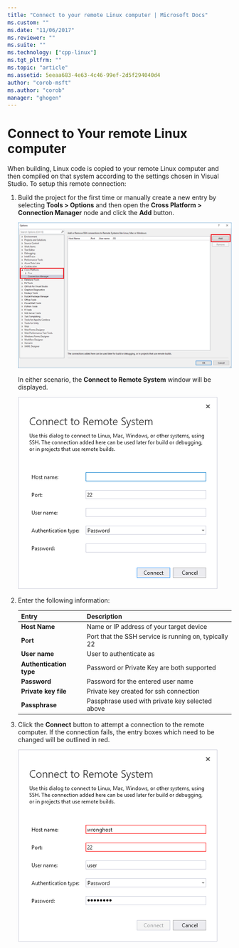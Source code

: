 ```yaml
---
title: "Connect to your remote Linux computer | Microsoft Docs"
ms.custom: ""
ms.date: "11/06/2017"
ms.reviewer: ""
ms.suite: ""
ms.technology: ["cpp-linux"]
ms.tgt_pltfrm: ""
ms.topic: "article"
ms.assetid: 5eeaa683-4e63-4c46-99ef-2d5f294040d4
author: "corob-msft"
ms.author: "corob"
manager: "ghogen"
---
```


# Connect to Your remote Linux computer

When building, Linux code is copied to your remote Linux computer and then compiled on that system according to the settings chosen in Visual Studio.  To setup this remote connection:

1. Build the project for the first time or manually create a new entry by selecting **Tools > Options** and then open the **Cross Platform > Connection Manager** node and click the **Add** button.

   ![Connection Manager](media/settings_connectionmanager.png)

   In either scenario, the **Connect to Remote System** window will be displayed.
   
   ![Connect to Remote System](media/connect.png)

1. Enter the following information:

   | Entry | Description
   | ----- | ---
   | **Host Name**           | Name or IP address of your target device
   | **Port**                | Port that the SSH service is running on, typically 22
   | **User name**           | User to authenticate as
   | **Authentication type** | Password or Private Key are both supported
   | **Password**            | Password for the entered user name
   | **Private key file**    | Private key created for ssh connection
   | **Passphrase**          | Passphrase used with private key selected above

1. Click the **Connect** button to attempt a connection to the remote computer.  If the connection fails, the entry boxes which need to be changed will be outlined in red.

   ![Connection Manager Error](media/settings_connectionmanagererror.png)